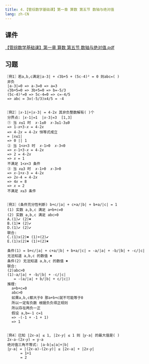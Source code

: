 ```yaml
---
title: 4.【管综数学基础课】第一章 算数 第五节 数轴与绝对值
lang: zh-CN
---
```


## 课件
[【管综数学基础课】第一章 算数 第五节 数轴与绝对值.pdf](/math%2F1.%E6%95%B0%E5%AD%A6-%E5%9F%BA%E7%A1%80%E7%9F%A5%E8%AF%86%2F4.%E3%80%90%E7%AE%A1%E7%BB%BC%E6%95%B0%E5%AD%A6%E5%9F%BA%E7%A1%80%E8%AF%BE%E3%80%91%E7%AC%AC%E4%B8%80%E7%AB%A0%20%E7%AE%97%E6%95%B0%20%E7%AC%AC%E4%BA%94%E8%8A%82%20%E6%95%B0%E8%BD%B4%E4%B8%8E%E7%BB%9D%E5%AF%B9%E5%80%BC%2F%E3%80%90%E7%AE%A1%E7%BB%BC%E6%95%B0%E5%AD%A6%E5%9F%BA%E7%A1%80%E8%AF%BE%E3%80%91%E7%AC%AC%E4%B8%80%E7%AB%A0%20%E7%AE%97%E6%95%B0%20%E7%AC%AC%E4%BA%94%E8%8A%82%20%E6%95%B0%E8%BD%B4%E4%B8%8E%E7%BB%9D%E5%AF%B9%E5%80%BC.pdf)

## 习题

```
〖例1〗若a,b,c满足|a-3| + √3b+5 + (5c-4)² = 0 则abc=( )
 非负
 |a-3|=0 => a-3=0 => a=3
 √3b+5=0 => 3b+5=0 => b=-5/3
 (5c-4)²=0 => 5c-4=0 => c=-4/5
 => abc = 3x(-5/3)x4/5 = -4
 
 
〖例2〗|𝑥-1|+|𝑥-3| = 4-2𝑥 其非负整数解有( )个
 分界点: |𝑥-1|=1  |𝑥-3|=3  [1,3]
 ① 当 𝑥≤1 时  𝑥-1≤0  𝑥-3≤1-3≤0
 => 1-𝑥+3-𝑥 = 4-2𝑥 
 => 4-2𝑥 = 4-2𝑥 恒等式成立
 = |𝑥≤1|
 => 0 || 1
 ② 当 1<𝑥<3 时  𝑥-1>0  𝑥-3<0 
 => 𝑥-1+3-𝑥 = 4-2𝑥
 => 2 = 4-2𝑥
 => 𝑥 = 1
 不满足 1<𝑥<3 条件
 ③ 当 𝑥≥3 时  𝑥-1>0  𝑥-3>0
 => 𝑥-1+𝑥-3 = 4-2𝑥
 => 2𝑥-4 = 4-2𝑥
 => 4𝑥 = 8
 => 𝑥 = 2
 不满足 𝑥≥3 条件


〖例3〗(条件充分性判断) b+c/|a| + c+a/|b| + b+a/|c| = 1
 (1) 实数 a,b,c 满足 a+b+c=0
 (2) 实数 a,b,c 满足 abc>0
 A.(1)✔︎ (2)✖︎
 B.(1)✖︎ (2)✔︎
 D.(1)✔︎ (2)✔︎
 联合:
 C.(1)x(2)✖︎ (1)+(2)✔︎
 E.(1)x(2)✖︎ (1)+(2)✖︎ 
 
 条件(1) = b+c/|a| + c+a/|b| + b+a/|c| = -a/|a| + -b/|b| + -c/|c| 
 无法知道 a,b,c 的数值 ✖︎ 
 条件(2) 无法知道 a,b,c 的数值 ✖︎ 
 联合:
 (2)abc>0
 (1)-a/|a| + -b/|b| + -c/|c| 
    = -(a/|a| + b/|b| + c/|c|)
 推理:
   a+b+c=0
   abc>0
   如果a,b,c都大于0 那a+b+c就不可能等于0
   所以一定有负数 根据负负得正规则
   所以存在两负一正
   假设 a,b=-1 c=1  
   => -(-1 + -1 + 1)
   => 1


〖例4〗已知 |2𝑥-a| ≤ 1, |2𝑥-𝑦| ≤ 1 则 |𝑦-a| 的最大值是( )
 2𝑥-a-(2𝑥-𝑦) = y-a
 绝对值三角不等式: |a-b|≤|a|+|b|
 |𝑦-a| = |(2𝑥-a)-(2𝑥-𝑦)| ≤ |2𝑥-a| + |2𝑥-𝑦|
       = 1+1
       = 2
   
 

```




